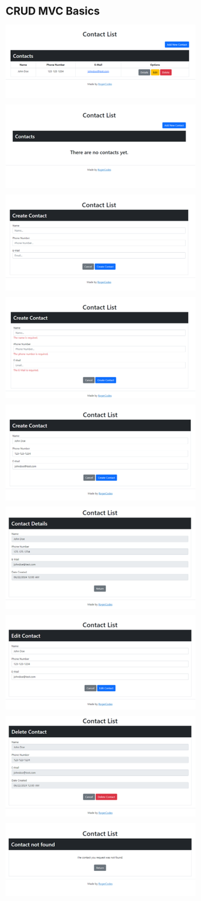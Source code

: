 <h1 align="left">CRUD MVC Basics</h1>
<p align="left"></p>
<p align="left"></p>

<p align="center">
    <img src="/Screenshots/Home.png">
</p>

<p align="center">
    <img src="/Screenshots/Home-Empty.png">
</p>

<p align="center">
    <img src="/Screenshots/Create.png">
</p>

<p align="center">
    <img src="/Screenshots/Create-Validations.png">
</p>

<p align="center">
    <img src="/Screenshots/Create-Correct.png">
</p>

<p align="center">
    <img src="/Screenshots/Details.png">
</p>

<p align="center">
    <img src="/Screenshots/Edit.png">
</p>

<p align="center">
    <img src="/Screenshots/Delete.png">
</p>

<p align="center">
    <img src="/Screenshots/NotFound.png">
</p>
